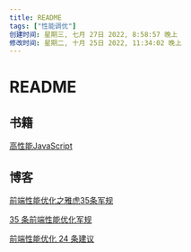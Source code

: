 ```yaml
---
title: README
tags: ["性能调优"]
创建时间: 星期三, 七月 27日 2022, 8:58:57 晚上
修改时间: 星期二, 十月 25日 2022, 11:34:02 晚上
---
```


# README

## 书籍

[高性能JavaScript](https://book.douban.com/subject/5362856/)

## 博客

[前端性能优化之雅虎35条军规](https://juejin.cn/post/6844903657318645767)

[35 条前端性能优化军规](https://learnku.com/docs/f2e-performance-rules)

[前端性能优化 24 条建议](https://cloud.tencent.com/developer/article/1708399)
